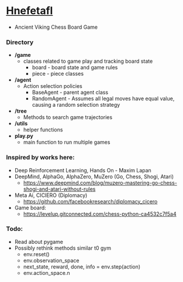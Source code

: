 # <u>Hnefetafl</u> 
* Ancient Viking Chess Board Game

### Directory
* <b>/game</b> 
  * classes related to game play and tracking board state
    * board - board state and game rules
    * piece - piece classes
* <b>/agent</b> 
  * Action selection policies
    * BaseAgent - parent agent class 
    * RandomAgent - Assumes all legal moves have equal value, causing a random selection strategy
* <b>/tree</b> 
  * Methods to search game trajectories
* <b>/utils</b> 
  * helper functions
* <b>play.py</b> 
  * main function to run multiple games  

### Inspired by works here: 
* Deep Reinforcement Learning, Hands On - Maxim Lapan
* DeepMind, AlphaGo, AlphaZero, MuZero (Go, Chess, Shogi, Atari)
  * https://www.deepmind.com/blog/muzero-mastering-go-chess-shogi-and-atari-without-rules
* Meta Ai, CICIERO (Diplomacy) 
  * https://github.com/facebookresearch/diplomacy_cicero
* Game board:
  * https://levelup.gitconnected.com/chess-python-ca4532c7f5a4

### Todo:
* Read about pygame 
* Possibly rethink methods similar t0 gym
  * env.reset()
  * env.observation_space
  * next_state, reward, done, info = env.step(action)
  * env.action_space.n
